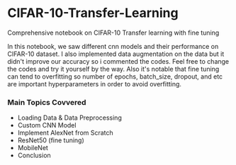 # CIFAR-10-Transfer-Learning
Comprehensive notebook on CIFAR-10 Transfer learning with fine tuning

In this notebook, we saw different cnn models and their performance on CIFAR-10 dataset. I also implemented data augmentation on the data but it didn't improve our accuracy so i commented the codes. Feel free to change the codes and try it yourself by the way. Also it's notable that fine tuning can tend to overfitting so number of epochs, batch_size, dropout, and etc are important hyperparameters in order to avoid overfitting. 

### Main Topics Covvered
  - Loading Data & Data Preprocessing
  - Custom CNN Model
  - Implement AlexNet from Scratch
  - ResNet50 (fine tuning)
  - MobileNet
  - Conclusion
